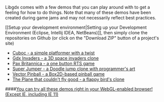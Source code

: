 Libgdx comes with a few demos that you can play around with to get a feeling for how to do things. Note that many of these demos have been created during game jams and may not necessarily reflect best practices.

[[Setup your development environment|Setting up your Development Environment (Eclipse, Intellij IDEA, NetBeans)]], then simply clone the repositories on Github (or click on the "Download ZIP" button of a project's site)

* [Cuboc - a simple platformer with a twist](https://github.com/libgdx/libgdx-demo-cuboc)
* [Gdx Invaders - a 3D space invaders clone](https://github.com/libgdx/libgdx-demo-invaders)
* [Pax Britannica - a one button RTS game](https://github.com/libgdx/libgdx-demo-pax-britannica)
* [Super Jumper - a Doodle jump clone with programmer's art](https://github.com/libgdx/libgdx-demo-superjumper)
* [Vector Pinball - a Box2D-based pinball game](https://github.com/libgdx/libgdx-demo-vector-pinball)
* [The Plane that couldn't fly good - a flappy bird's clone](https://github.com/badlogic/theplanethatcouldntflygood)

####[You can try all these demos right in your WebGL-enabled browser! (Except IE, including IE 11)](http://libgdx.badlogicgames.com/demos/)